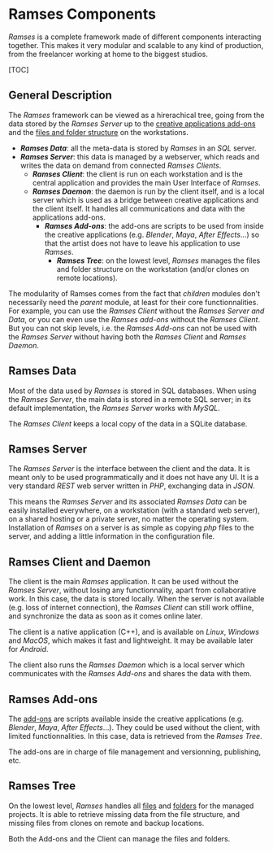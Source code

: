 # Ramses Components

*Ramses* is a complete framework made of different components interacting together. This makes it very modular and scalable to any kind of production, from the freelancer working at home to the biggest studios.

[TOC]

## General Description

The *Ramses* framework can be viewed as a hirerachical tree, going from the data stored by the *Ramses Server* up to the [creative applications add-ons](../addons/index.md) and the [files and folder structure](../files/naming.md) on the workstations.

- ***Ramses Data***: all the meta-data is stored by *Ramses* in an *SQL* server.
- ***Ramses Server***: this data is managed by a webserver, which reads and writes the data on demand from connected *Ramses Clients*.
    - ***Ramses Client***: the client is run on each workstation and is the central application and provides the main User Interface of *Ramses*.
    - ***Ramses Daemon***: the daemon is run by the client itself, and is a local server which is used as a bridge between creative applications and the client itself. It handles all communications and data with the applications add-ons.
        - ***Ramses Add-ons***: the add-ons are scripts to be used from inside the creative applications (e.g. *Blender*, *Maya*, *After Effects*...) so that the artist does not have to leave his application to use *Ramses*.
            - ***Ramses Tree***: on the lowest level, *Ramses* manages the files and folder structure on the workstation (and/or clones on remote locations).

The modularity of Ramses comes from the fact that *children* modules don't necessarily need the *parent* module, at least for their core functionnalities. For example, you can use the *Ramses Client* without the *Ramses Server and Data*, or you can even use the *Ramses add-ons* without the *Ramses Client*.  
But you can not skip levels, i.e. the *Ramses Add-ons* can not be used with the *Ramses Server* without having both the *Ramses Client* and *Ramses Daemon*.

## Ramses Data

Most of the data used by *Ramses* is stored in SQL databases. When using the *Ramses Server*, the main data is stored in a remote SQL server; in its default implementation, the *Ramses Server* works with *MySQL*.

The *Ramses Client* keeps a local copy of the data in a SQLite database.

## Ramses Server

The *Ramses Server* is the interface between the client and the data. It is meant only to be used programmatically and it does not have any UI. It is a very standard *REST* web server written in *PHP*, exchanging data in *JSON*.

This means the *Ramses Server* and its associated *Ramses Data* can be easily installed everywhere, on a workstation (with a standard web server), on a shared hosting or a private server, no matter the operating system. Installation of *Ramses* on a server is as simple as copying *php* files to the server, and adding a little information in the configuration file.

## Ramses Client and Daemon

The client is the main *Ramses* application. It can be used without the *Ramses Server*, without losing any functionnality, apart from collaborative work. In this case, the data is stored locally. When the server is not available (e.g. loss of internet connection), the *Ramses Client* can still work offline, and synchronize the data as soon as it comes online later.

The client is a native application (C++), and is available on *Linux*, *Windows* and *MacOS*, which makes it fast and lightweight. It may be available later for *Android*.

The client also runs the *Ramses Daemon* which is a local server which communicates with the *Ramses Add-ons* and shares the data with them.

## Ramses Add-ons

The [add-ons](../addons/index.md) are scripts available inside the creative applications (e.g. *Blender*, *Maya*, *After Effects*...). They could be used without the client, with limited functionnalities. In this case, data is retrieved from the *Ramses Tree*.

The add-ons are in charge of file management and versionning, publishing, etc.

## Ramses Tree

On the lowest level, *Ramses* handles all [files](../files/naming.md) and [folders](../files/tree.md) for the managed projects. It is able to retrieve missing data from the file structure, and missing files from clones on remote and backup locations.

Both the Add-ons and the Client can manage the files and folders.